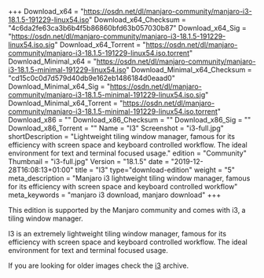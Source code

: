 +++
Download_x64 = "https://osdn.net/dl/manjaro-community/manjaro-i3-18.1.5-191229-linux54.iso"
Download_x64_Checksum = "4c6da2fe63ca3b6b4f5b86860bfd63b057030b87"
Download_x64_Sig = "https://osdn.net/dl/manjaro-community/manjaro-i3-18.1.5-191229-linux54.iso.sig"
Download_x64_Torrent = "https://osdn.net/dl/manjaro-community/manjaro-i3-18.1.5-191229-linux54.iso.torrent"
Download_Minimal_x64 = "https://osdn.net/dl/manjaro-community/manjaro-i3-18.1.5-minimal-191229-linux54.iso"
Download_Minimal_x64_Checksum = "cd15c0c0d7d579d40db9e162eb1486184d0eaad0"
Download_Minimal_x64_Sig = "https://osdn.net/dl/manjaro-community/manjaro-i3-18.1.5-minimal-191229-linux54.iso.sig"
Download_Minimal_x64_Torrent = "https://osdn.net/dl/manjaro-community/manjaro-i3-18.1.5-minimal-191229-linux54.iso.torrent"
Download_x86 = ""
Download_x86_Checksum = ""
Download_x86_Sig = ""
Download_x86_Torrent = ""
Name = "I3"
Screenshot = "i3-full.jpg"
shortDescription = "Lightweight tiling window manager, famous for its efficiency with screen space and keyboard controlled workflow. The ideal environment for text and terminal focused usage."
edition = "Community"
Thumbnail = "i3-full.jpg"
Version = "18.1.5"
date = "2019-12-28T16:08:13+01:00"
title = "I3"
type="download-edition"
weight = "5"
meta_description = "Manjaro i3 lightweight tiling window manager, famous for its efficiency with screen space and keyboard controlled workflow"
meta_keywords = "manjaro i3 download, manjaro download"
+++

This edition is supported by the Manjaro community and comes with i3, a tiling window manager.

I3 is an extremely lightweight tiling window manager, famous for its efficiency with screen space and keyboard controlled workflow. The ideal environment for text and terminal focused usage.

If you are looking for older images check the [i3](https://osdn.net/projects/manjaro-archive/storage/i3/) archive.
